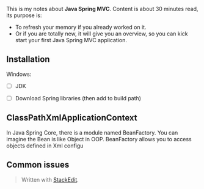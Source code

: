 This is my notes about **Java Spring MVC**. 
Content is about 30 minutes read, its purpose is:
- To refresh your memory if you already worked on it. 
- Or if you are totally new, it will give you an overview, so you can kick start your first Java Spring MVC application.

## Installation
Windows:
 - [ ] JDK
 - [ ] Download Spring libraries (then add to build path)


## ClassPathXmlApplicationContext

In Java Spring Core, there is a module named BeanFactory. You can imagine the Bean is like Object in OOP. BeanFactory allows you to access objects defined in Xml configu

## Common issues

> Written with [StackEdit](https://stackedit.io/).
<!--stackedit_data:
eyJoaXN0b3J5IjpbLTg3MDA1OTg2OCwxNDY5NzI3OTA4XX0=
-->